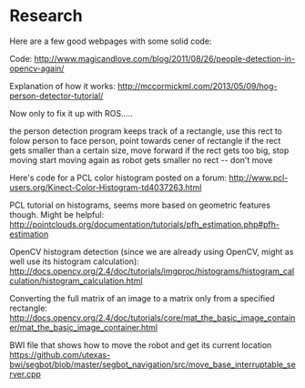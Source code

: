 # Research
Here are a few good webpages with some solid code:

Code:
http://www.magicandlove.com/blog/2011/08/26/people-detection-in-opencv-again/

Explanation of how it works:
http://mccormickml.com/2013/05/09/hog-person-detector-tutorial/

Now only to fix it up with ROS.....


the person detection program keeps track of a rectangle, use this rect to folow person
to face person, point towards cener of rectangle
if the rect gets smaller than a certain size, move forward
if the rect gets too big, stop moving 
start moving again as robot gets smaller
no rect -- don't move

Here's code for a PCL color histogram posted on a forum:
http://www.pcl-users.org/Kinect-Color-Histogram-td4037263.html

PCL tutorial on histograms, seems more based on geometric features though. Might be helpful:
http://pointclouds.org/documentation/tutorials/pfh_estimation.php#pfh-estimation

OpenCV histogram detection (since we are already using OpenCV, might as well use its histogram calculation):
http://docs.opencv.org/2.4/doc/tutorials/imgproc/histograms/histogram_calculation/histogram_calculation.html

Converting the full matrix of an image to a matrix only from a specified rectangle:
http://docs.opencv.org/2.4/doc/tutorials/core/mat_the_basic_image_container/mat_the_basic_image_container.html


BWI file that shows how to move the robot and get its current location
https://github.com/utexas-bwi/segbot/blob/master/segbot_navigation/src/move_base_interruptable_server.cpp

